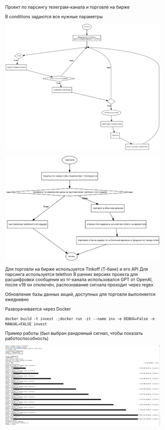 Проект по парсингу телеграм-канала и торговле на бирже

В conditions задаются все нужные параметры

![image info](readme/scheme1.jpg)

![image info](readme/scheme2.jpg)

Для торговли на бирже используется Tinkoff (Т-банк) и его API
Для парсинга используется telethon
В ранних версиях проекта для расшифровки сообщения из тг-канала использовался GPT от OpenAI, после v19 он отключён, распознавание сигнала проходит через regex

Обновление базы данных акций, доступных для торговли выполняется ежедневно

Разворачивается через Docker

`docker build -t invest .;docker run -it --name inv -e DEBUG=False -e MANUAL=FALSE invest
`

Пример работы (был выбран рандомный сигнал, чтобы показать работоспособность)

![image info](readme/example1.png)
